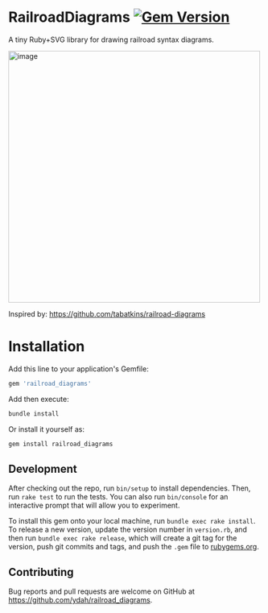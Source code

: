 # RailroadDiagrams [![Gem Version](https://badge.fury.io/rb/railroad_diagrams.svg?icon=si%3Arubygems)](https://badge.fury.io/rb/railroad_diagrams)

A tiny Ruby+SVG library for drawing railroad syntax diagrams.

<img width="500" alt="image" src="https://github.com/user-attachments/assets/2e9542d5-bfbf-4a27-9258-88391a948ddd" />

Inspired by: https://github.com/tabatkins/railroad-diagrams

# Installation

Add this line to your application's Gemfile:
```ruby
gem 'railroad_diagrams'
```

Add then execute:
```bash
bundle install
```

Or install it yourself as:
```bash
gem install railroad_diagrams
```

## Development

After checking out the repo, run `bin/setup` to install dependencies. Then, run `rake test` to run the tests. You can also run `bin/console` for an interactive prompt that will allow you to experiment.

To install this gem onto your local machine, run `bundle exec rake install`. To release a new version, update the version number in `version.rb`, and then run `bundle exec rake release`, which will create a git tag for the version, push git commits and tags, and push the `.gem` file to [rubygems.org](https://rubygems.org).

## Contributing

Bug reports and pull requests are welcome on GitHub at https://github.com/ydah/railroad_diagrams.
